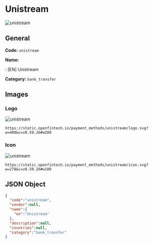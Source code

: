 
# Unistream 
![unistream](https://static.openfintech.io/payment_methods/unistream/logo.svg?w=400&c=v0.59.26#w200)  

## General 
**Code:** `unistream` 
 
**Name:** 
 
:	[EN] Unistream 
 
**Category:** `bank_transfer` 
 

## Images 

### Logo 
![unistream](https://static.openfintech.io/payment_methods/unistream/logo.svg?w=400&c=v0.59.26#w200)  

```
https://static.openfintech.io/payment_methods/unistream/logo.svg?w=400&c=v0.59.26#w200
```  

### Icon 
![unistream](https://static.openfintech.io/payment_methods/unistream/icon.svg?w=278&c=v0.59.26#w100)  

```
https://static.openfintech.io/payment_methods/unistream/icon.svg?w=278&c=v0.59.26#w100
```  

## JSON Object 

```json
{
  "code":"unistream",
  "vendor":null,
  "name":{
    "en":"Unistream"
  },
  "description":null,
  "countries":null,
  "category":"bank_transfer"
}
```  
